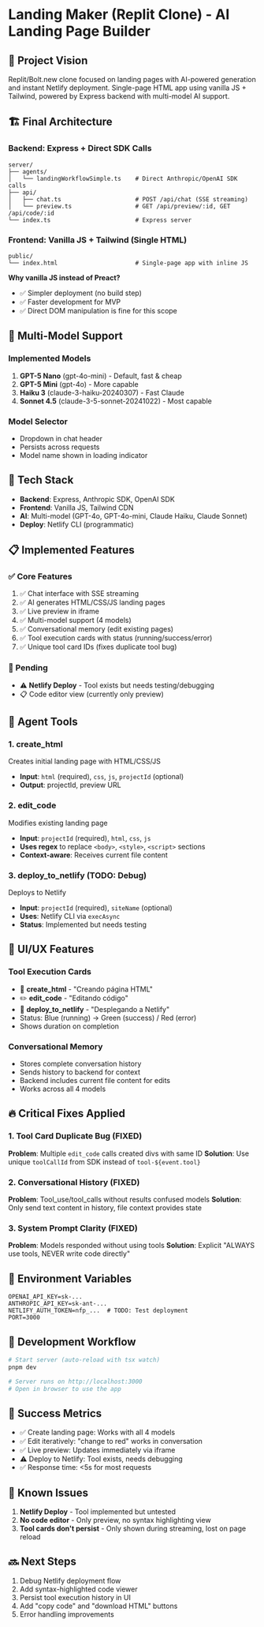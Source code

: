 # Landing Maker (Replit Clone) - AI Landing Page Builder

## 🎯 Project Vision
Replit/Bolt.new clone focused on landing pages with AI-powered generation and instant Netlify deployment. Single-page HTML app using vanilla JS + Tailwind, powered by Express backend with multi-model AI support.

## 🏗️ Final Architecture

### Backend: Express + Direct SDK Calls
```
server/
├── agents/
│   └── landingWorkflowSimple.ts    # Direct Anthropic/OpenAI SDK calls
├── api/
│   ├── chat.ts                     # POST /api/chat (SSE streaming)
│   └── preview.ts                  # GET /api/preview/:id, GET /api/code/:id
└── index.ts                        # Express server
```

### Frontend: Vanilla JS + Tailwind (Single HTML)
```
public/
└── index.html                      # Single-page app with inline JS
```

**Why vanilla JS instead of Preact?**
- ✅ Simpler deployment (no build step)
- ✅ Faster development for MVP
- ✅ Direct DOM manipulation is fine for this scope

## 🤖 Multi-Model Support

### Implemented Models
1. **GPT-5 Nano** (gpt-4o-mini) - Default, fast & cheap
2. **GPT-5 Mini** (gpt-4o) - More capable
3. **Haiku 3** (claude-3-haiku-20240307) - Fast Claude
4. **Sonnet 4.5** (claude-3-5-sonnet-20241022) - Most capable

### Model Selector
- Dropdown in chat header
- Persists across requests
- Model name shown in loading indicator

## 🔧 Tech Stack
- **Backend**: Express, Anthropic SDK, OpenAI SDK
- **Frontend**: Vanilla JS, Tailwind CDN
- **AI**: Multi-model (GPT-4o, GPT-4o-mini, Claude Haiku, Claude Sonnet)
- **Deploy**: Netlify CLI (programmatic)

## 📋 Implemented Features

### ✅ Core Features
1. ✅ Chat interface with SSE streaming
2. ✅ AI generates HTML/CSS/JS landing pages
3. ✅ Live preview in iframe
4. ✅ Multi-model support (4 models)
5. ✅ Conversational memory (edit existing pages)
6. ✅ Tool execution cards with status (running/success/error)
7. ✅ Unique tool card IDs (fixes duplicate tool bug)

### 🚧 Pending
- ⚠️ **Netlify Deploy** - Tool exists but needs testing/debugging
- 📋 Code editor view (currently only preview)

## 🧠 Agent Tools

### 1. create_html
Creates initial landing page with HTML/CSS/JS
- **Input**: `html` (required), `css`, `js`, `projectId` (optional)
- **Output**: projectId, preview URL

### 2. edit_code
Modifies existing landing page
- **Input**: `projectId` (required), `html`, `css`, `js`
- **Uses regex** to replace `<body>`, `<style>`, `<script>` sections
- **Context-aware**: Receives current file content

### 3. deploy_to_netlify (TODO: Debug)
Deploys to Netlify
- **Input**: `projectId` (required), `siteName` (optional)
- **Uses**: Netlify CLI via `execAsync`
- **Status**: Implemented but needs testing

## 🎨 UI/UX Features

### Tool Execution Cards
- 🎨 **create_html** - "Creando página HTML"
- ✏️ **edit_code** - "Editando código"
- 🚀 **deploy_to_netlify** - "Desplegando a Netlify"
- Status: Blue (running) → Green (success) / Red (error)
- Shows duration on completion

### Conversational Memory
- Stores complete conversation history
- Sends history to backend for context
- Backend includes current file content for edits
- Works across all 4 models

## 🔥 Critical Fixes Applied

### 1. Tool Card Duplicate Bug (FIXED)
**Problem**: Multiple `edit_code` calls created divs with same ID
**Solution**: Use unique `toolCallId` from SDK instead of `tool-${event.tool}`

### 2. Conversational History (FIXED)
**Problem**: Tool_use/tool_calls without results confused models
**Solution**: Only send text content in history, file context provides state

### 3. System Prompt Clarity (FIXED)
**Problem**: Models responded without using tools
**Solution**: Explicit "ALWAYS use tools, NEVER write code directly"

## 📝 Environment Variables
```env
OPENAI_API_KEY=sk-...
ANTHROPIC_API_KEY=sk-ant-...
NETLIFY_AUTH_TOKEN=nfp_...  # TODO: Test deployment
PORT=3000
```

## 🚦 Development Workflow
```bash
# Start server (auto-reload with tsx watch)
pnpm dev

# Server runs on http://localhost:3000
# Open in browser to use the app
```

## 🎯 Success Metrics
- ✅ Create landing page: Works with all 4 models
- ✅ Edit iteratively: "change to red" works in conversation
- ✅ Live preview: Updates immediately via iframe
- ⚠️ Deploy to Netlify: Tool exists, needs debugging
- ✅ Response time: <5s for most requests

## 🐛 Known Issues
1. **Netlify Deploy** - Tool implemented but untested
2. **No code editor** - Only preview, no syntax highlighting view
3. **Tool cards don't persist** - Only shown during streaming, lost on page reload

## 🔜 Next Steps
1. Debug Netlify deployment flow
2. Add syntax-highlighted code viewer
3. Persist tool execution history in UI
4. Add "copy code" and "download HTML" buttons
5. Error handling improvements
